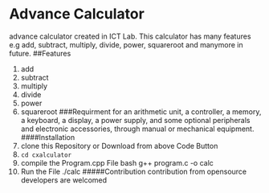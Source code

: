 # Advance Calculator
advance calculator created in ICT Lab. This calculator has many features e.g add, subtract, multiply, divide, power, squareroot and manymore in future.
##Features
1. add
2. subtract
3. multiply
4. divide
5. power
6. squareroot
###Requirment
   for an arithmetic unit, a controller, a memory, a keyboard, a display, a power supply, and some optional peripherals and electronic accessories, through manual or mechanical equipment.
####Installation
1. clone this Repository or Download from above Code Button
2. ``cd cxalculator``
3. compile the Program.cpp File bash g++ program.c -o calc
4. Run the File ./calc
   #####Contribution
   contribution from opensource developers are welcomed
